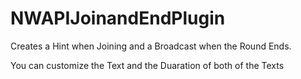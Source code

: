 # NWAPIJoinandEndPlugin
Creates a Hint when Joining and a Broadcast when the Round Ends. 

You can customize the Text and the Duaration of both of the Texts
